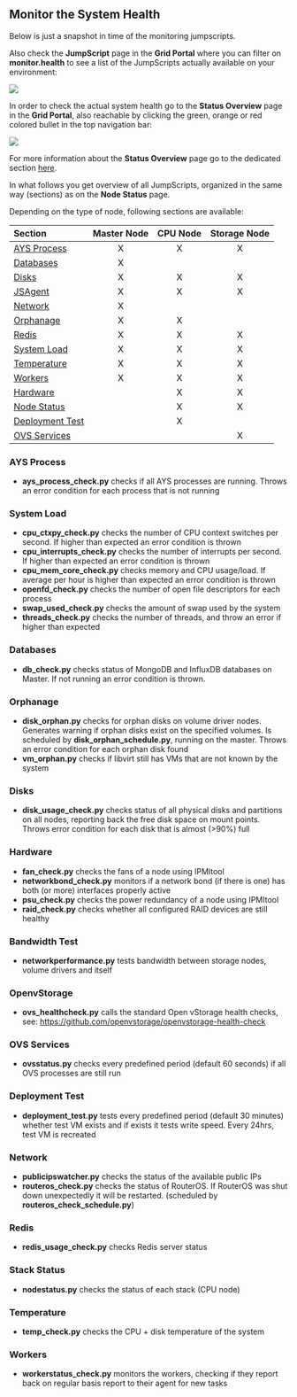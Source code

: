 ## Monitor the System Health

Below is just a snapshot in time of the monitoring jumpscripts.

Also check the **JumpScript** page in the **Grid Portal** where you can filter on **monitor.health** to see a list of the JumpScripts actually available on your environment:

![](JumpScripts.png)  

In order to check the actual system health go to the **Status Overview** page in the **Grid Portal**, also reachable by clicking the green, orange or red colored bullet in the top navigation bar:

![](ProcessStatus.png)

For more information about the **Status Overview** page go to the dedicated section [here](../../GridPortal/StatusOverview/StatusOverview.md).

In what follows you get overview of all JumpScripts, organized in the same way (sections) as on the **Node Status** page.

Depending on the type of node, following sections are available:

| Section                       | Master Node | CPU Node | Storage Node |
|:------------------------------|:-----------:|:--------:|:------------:|
|[AYS Process](#ays-process)    | X           | X        | X            |
|[Databases](#databases)        | X           |          |              |
|[Disks](#disks)                | X           | X        | X            |
|[JSAgent](#jsagent)            | X           | X        | X            |
|[Network](#network)            | X           |          |              |
|[Orphanage](#orphanage)        | X           | X        |              |
|[Redis](#redis)                | X           | X        | X            |
|[System Load](#system-load)    | X           | X        | X            |
|[Temperature](#temperature)    | X           | X        | X            |
|[Workers](#workers)            | X           | X        | X            |
|[Hardware](#hardware)          |             | X        | X            |
|[Node Status](#node)           |             | X        | X            |
|[Deployment Test](#deployment) |             | X        |              |
|[OVS Services](#ovs-services)  |             |          | X            |


<a id="ays-process"></a>
### AYS Process
- **ays_process_check.py** checks if all AYS processes are running. Throws an error condition for each process that is not running


<a id="system-load"></a>
### System Load
- **cpu_ctxpy_check.py** checks the number of CPU context switches per second. If higher than expected an error condition is thrown
- **cpu_interrupts_check.py** checks the number of interrupts per second. If higher than expected an error condition is thrown
- **cpu_mem_core_check.py** checks memory and CPU usage/load. If average per hour is higher than expected an error condition is thrown
- **openfd_check.py** checks the number of open file descriptors for each process
- **swap_used_check.py** checks the amount of swap used by the system
- **threads_check.py** checks the number of threads, and throw an error if higher than expected

<a id="databases"></a>
### Databases
- **db_check.py** checks status of MongoDB and InfluxDB databases on Master. If not running an error condition is thrown.


<a id="orphanage"></a>
### Orphanage
- **disk_orphan.py** checks for orphan disks on volume driver nodes. Generates warning if orphan disks exist on the specified volumes. Is scheduled by **disk_orphan_schedule.py**, running on the master. Throws an error condition for each orphan disk found
- **vm_orphan.py** checks if libvirt still has VMs that are not known by the system


<a id="disks"></a>
### Disks
- **disk_usage_check.py** checks status of all physical disks and partitions on all nodes, reporting back the free disk space on mount points. Throws error condition for each disk that is almost (>90%) full


<a id="hardware"></a>
### Hardware
- **fan_check.py** checks the fans of a node using IPMItool
- **networkbond_check.py** monitors if a network bond (if there is one) has both (or more) interfaces properly active
- **psu_check.py** checks the power redundancy of a node using IPMItool
- **raid_check.py** checks whether all configured RAID devices are still healthy


<a id="bandwidth"></a>
### Bandwidth Test
- **networkperformance.py** tests bandwidth between storage nodes, volume drivers and itself


<a id="openstorage"></a>
### OpenvStorage
- **ovs_healthcheck.py** calls the standard Open vStorage health checks, see: https://github.com/openvstorage/openvstorage-health-check


<a id="ovs-services"></a>
### OVS Services
- **ovsstatus.py** checks every predefined period (default 60 seconds) if all OVS processes are still run


<a id="deployment"></a>
### Deployment Test
- **deployment_test.py** tests every predefined period (default 30 minutes) whether test VM exists and if exists it tests write speed. Every 24hrs, test VM is recreated


<a id="network"></a>
### Network
- **publicipswatcher.py** checks the status of the available public IPs
- **routeros_check.py** checks the status of RouterOS. If RouterOS was shut down unexpectedly it will be restarted. (scheduled by **routeros_check_schedule.py**)


<a id="redis"></a>
### Redis
- **redis_usage_check.py** checks Redis server status


<a id="node"></a>
### Stack Status
- **nodestatus.py** checks the status of each stack (CPU node)


<a id="temperature"></a>
### Temperature
- **temp_check.py** checks the CPU + disk temperature of the system


<a id="workers"></a>
### Workers
- **workerstatus_check.py** monitors the workers, checking if they report back on regular basis report to their agent for new tasks
